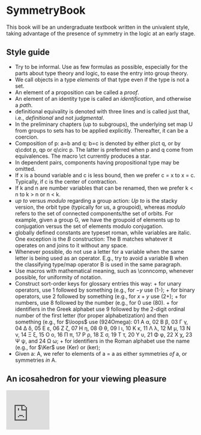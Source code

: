 # SymmetryBook
This book will be an undergraduate textbook written in the univalent style, taking advantage of the presence of symmetry in the logic at an early stage.

## Style guide

- Try to be informal.  Use as few formulas as possible, especially for the parts about type theory and logic, to ease the entry into group theory.
- We call objects in a type *elements* of that type even if the type is not a set.
- An element of a proposition can be called a *proof*.
- An element of an identity type is called an *identification*, and otherwise a *path*.
- definitional equivality is denoted with three lines and is called just that, i.e., *definitional* and not *judgmental*.
- In the preliminary chapters (up to subgroups), the underlying set map U from groups to sets has to be applied explicitly. Thereafter, it can be a coercion.
- Composition of p: a=b and q: b=c is denoted by either p\ct q, or by q\cdot p, qp or q\circ p. The latter is preferred when p and q come from equivalences. The macro \ct currently produces a star.
- In dependent pairs, components having propositional type may be omitted.
- If x is a bound variable and c is less bound, then we prefer c = x to x = c. Typically, if c is the center of contraction.
- If k and n are number variables that can be renamed, then we prefer k < n to k > n or n < k.
- *up to* versus *modulo* regarding a group action: *Up to* is the stacky version, the orbit type (typically for us, a groupoid), whereas *modulo* refers to the set of connected components/the set of orbits. For example, given a group G, we have the groupoid of elements up to conjugation versus the set of elements modulo conjugation.
- globally defined constants are typeset roman, while variables are italic. One exception is the *B* construction: The B matches whatever it operates on and joins to it without any space.
- Whenever possible, do not use a letter for a variable when the same letter is being used as an operator. E.g., try to avoid a variable B when the classifying type/map operator B is used in the same paragraph.
- Use macros with mathematical meaning, such as \conncomp, whenever possible, for uniformity of notation.
- Construct sort-order keys for glossary entries this way:
	   + for unary operators, use 1 followed by something (e.g., for $-y$ use (1-);
       + for binary operators, use 2 followed by something (e.g., for $x+y$ use (2+);
	   + for numbers, use 8 followed by the number (e.g., for $0$ use (80).
       + for identifiers in the Greek alphabet use 9 followed by the 2-digit ordinal number of
	     the first letter (for proper alphabetization) and then something (e.g., for $\loops$ use (924Omega):
						01 Α α, 02 Β β, 03 Γ γ, 04 Δ δ, 05 Ε ε, 06 Ζ ζ, 07 Η η, 08 Θ θ, 09 Ι ι,
				10 Κ κ, 11 Λ λ, 12 Μ μ, 13 Ν ν, 14 Ξ ξ, 15 Ο ο, 16 Π π, 17 Ρ ρ, 18 Σ σ, 19 Τ τ,
				20 Υ υ, 21 Φ φ, 22 Χ χ, 23 Ψ ψ, and 24 Ω ω;
       + for identifiers in the Roman alphabet use the name (e.g., for $\Ker$ use (Ker) or (ker);
- Given a: A, we refer to elements of a = a as either symmetries *of* a, or symmetries *in* A.

## An icosahedron for your viewing pleasure

<iframe src="https://unimath.github.io/SymmetryBook/icosahedron.html" width="115" height="105" frameborder="0"></iframe>
